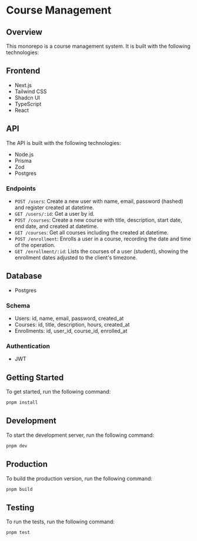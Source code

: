 # Course Management

## Overview

This monorepo is a course management system. It is built with the following technologies:

## Frontend

- Next.js
- Tailwind CSS
- Shadcn UI
- TypeScript
- React

## API

The API is built with the following technologies:

- Node.js
- Prisma
- Zod
- Postgres

### Endpoints

- `POST /users`: Create a new user with name, email, password (hashed) and register created at datetime.
- `GET /users/:id`: Get a user by id.
- `POST /courses`: Create a new course with title, description, start date, end date, and created at datetime.
- `GET /courses`: Get all courses including the created at datetime.
- `POST /enrollment`: Enrolls a user in a course, recording the date and time of the operation.
- `GET /enrollment/:id`: Lists the courses of a user (student), showing the enrollment dates adjusted to the client's timezone.

## Database

- Postgres

### Schema

- Users: id, name, email, password, created_at
- Courses: id, title, description, hours, created_at
- Enrollments: id, user_id, course_id, enrolled_at

### Authentication

- JWT

## Getting Started

To get started, run the following command:

```bash
pnpm install
```

## Development

To start the development server, run the following command:

```bash
pnpm dev
```

## Production

To build the production version, run the following command:

```bash
pnpm build
```

## Testing

To run the tests, run the following command:

```bash
pnpm test
```
